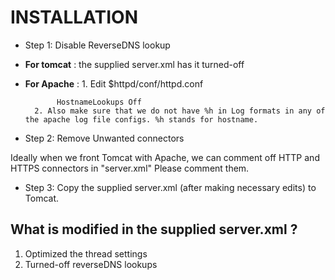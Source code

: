 INSTALLATION
============

* Step 1: Disable ReverseDNS lookup

 * **For tomcat** : the supplied server.xml has it turned-off
 * **For Apache** :
         1. Edit $httpd/conf/httpd.conf
      
              HostnameLookups Off
         2. Also make sure that we do not have %h in Log formats in any of the apache log file configs. %h stands for hostname.

* Step 2: Remove Unwanted connectors

 Ideally when we front Tomcat with Apache, we can comment off HTTP and HTTPS connectors in "server.xml"
 Please comment them. 

* Step 3: Copy the supplied server.xml (after making necessary edits) to Tomcat.


What is modified in the supplied server.xml ?
-------------------------------------------
1. Optimized the thread settings
2. Turned-off reverseDNS lookups
